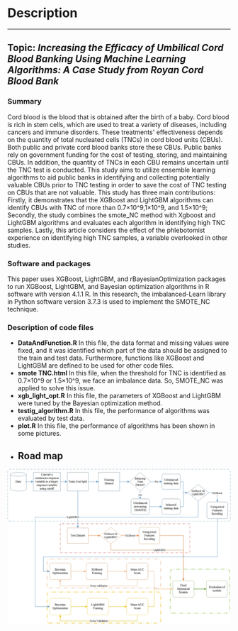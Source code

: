 # Description
---
## Topic: *Increasing the Efficacy of Umbilical Cord Blood Banking Using Machine Learning Algorithms: A Case Study from Royan Cord Blood Bank*
### Summary
Cord blood is the blood that is obtained after the birth of a baby. Cord blood is rich in stem cells, which are used to treat a variety of diseases, including cancers and immune disorders. These treatments' effectiveness depends on the quantity of total nucleated cells (TNCs) in cord blood units (CBUs). Both public and private cord blood banks store these CBUs. Public banks rely on government funding for the cost of testing, storing, and maintaining CBUs. In addition, the quantity of TNCs in each CBU remains uncertain until the TNC test is conducted. This study aims to utilize ensemble learning algorithms to aid public banks in identifying and collecting potentially valuable CBUs prior to TNC testing in order to save the cost of TNC testing on CBUs that are not valuable. This study has three main contributions: Firstly, it demonstrates that the XGBoost and LightGBM algorithms can identify CBUs with TNC of more than 0.7×10^9,1×10^9, and 1.5×10^9; Secondly, the study combines the smote_NC method with Xgboost and LightGBM algorithms and evaluates each algorithm in identifying high TNC samples. Lastly, this article considers the effect of the phlebotomist experience on identifying high TNC samples, a variable overlooked in other studies.
### Software and packages 
This paper uses XGBoost, LightGBM, and rBayesianOptimization packages to run XGBoost, LightGBM, and Bayesian optimization algorithms in R software with version 4.1.1 R. In this research, the imbalanced-Learn library in Python software version 3.7.3 is used to implement the SMOTE_NC technique.
### Description of code files
- **DataAndFunction.R**
In this file, the data format and missing values were fixed, and it was identified which part of the data should be assigned to the train and test data. Furthermore, functions like XGBoost and LightGBM are defined to be used for other code files.
- **smote TNC.html**
In this file, when the threshold for TNC is identified as 0.7×10^9 or 1.5×10^9, we face an imbalance data. So, SMOTE_NC was applied to solve this issue.
- **xgb_light_opt.R**
In this file, the parameters of XGBoost and LightGBM were tuned by the Bayesian optimization method. 
- **testig_algorithm.R**
In this file, the performance of algorithms was evaluated by test data.
- **plot.R**
In this file, the performance of algorithms has been shown in some pictures.
- ## Road map
![Road map](https://github.com/HaghbayanM1374/TNC-Prediction/blob/master/picture/process.jpg)
